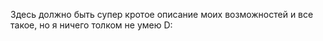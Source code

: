 Здесь должно быть супер кротое описание моих возможностей и все такое, но я ничего толком не умею D:
